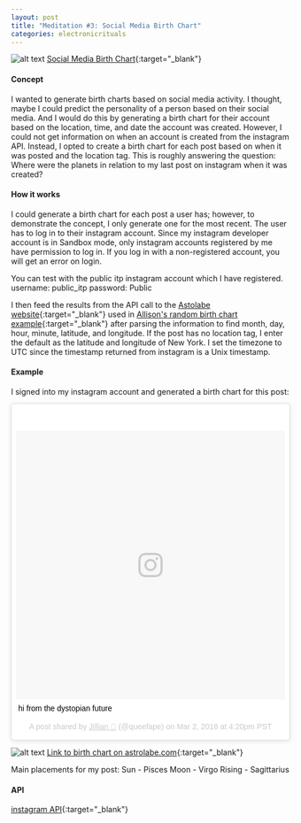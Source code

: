 ```yaml
---
layout: post
title: "Meditation #3: Social Media Birth Chart"
categories: electronicrituals
---
```


![alt text](https://raw.githubusercontent.com/jirrian/jirrian.github.io/master/images/electronicrituals/socialmediabirthchart/screenshot.png)
[Social Media Birth Chart](http://blog.jzhong.today/papermemorypapermeaning/){:target="_blank"}

#### Concept ####
I wanted to generate birth charts based on social media activity. I thought, maybe I could predict the personality of a person based on their social media. And I would do this by generating a birth chart for their account based on the location, time, and date the account was created. However, I could not get information on when an account is created from the instagram API. Instead, I opted to create a birth chart for each post based on when it was posted and the location tag. This is roughly answering the question: Where were the planets in relation to my last post on instagram when it was created?

#### How it works ####
I could generate a birth chart for each post a user has; however, to demonstrate the concept, I only generate one for the most recent.
The user has to log in to their instagram account. Since my instagram developer account is in Sandbox mode, only instagram accounts registered by me have permission to log in. If you log in with a non-registered account, you will get an error on login.

You can test with the public itp instagram account which I have registered.
username: public_itp
password: Public

I then feed the results from the API call to the [Astolabe website](https://alabe.com/){:target="_blank"} used in [Allison's random birth chart example](http://alpha.editor.p5js.org/full/rkn4XL_2x){:target="_blank"} after parsing the information to find month, day, hour, minute, latitude, and longitude.
If the post has no location tag, I enter the default as the latitude and longitude of New York. I set the timezone to UTC since the timestamp returned from instagram is a Unix timestamp.

#### Example ####
I signed into my instagram account and generated a birth chart for this post:
<blockquote class="instagram-media" data-instgrm-captioned data-instgrm-permalink="https://www.instagram.com/p/Bf1zr2oA4CY/" data-instgrm-version="8" style=" background:#FFF; border:0; border-radius:3px; box-shadow:0 0 1px 0 rgba(0,0,0,0.5),0 1px 10px 0 rgba(0,0,0,0.15); margin: 1px; max-width:658px; padding:0; width:99.375%; width:-webkit-calc(100% - 2px); width:calc(100% - 2px);"><div style="padding:8px;"> <div style=" background:#F8F8F8; line-height:0; margin-top:40px; padding:50.0% 0; text-align:center; width:100%;"> <div style=" background:url(data:image/png;base64,iVBORw0KGgoAAAANSUhEUgAAACwAAAAsCAMAAAApWqozAAAABGdBTUEAALGPC/xhBQAAAAFzUkdCAK7OHOkAAAAMUExURczMzPf399fX1+bm5mzY9AMAAADiSURBVDjLvZXbEsMgCES5/P8/t9FuRVCRmU73JWlzosgSIIZURCjo/ad+EQJJB4Hv8BFt+IDpQoCx1wjOSBFhh2XssxEIYn3ulI/6MNReE07UIWJEv8UEOWDS88LY97kqyTliJKKtuYBbruAyVh5wOHiXmpi5we58Ek028czwyuQdLKPG1Bkb4NnM+VeAnfHqn1k4+GPT6uGQcvu2h2OVuIf/gWUFyy8OWEpdyZSa3aVCqpVoVvzZZ2VTnn2wU8qzVjDDetO90GSy9mVLqtgYSy231MxrY6I2gGqjrTY0L8fxCxfCBbhWrsYYAAAAAElFTkSuQmCC); display:block; height:44px; margin:0 auto -44px; position:relative; top:-22px; width:44px;"></div></div> <p style=" margin:8px 0 0 0; padding:0 4px;"> <a href="https://www.instagram.com/p/Bf1zr2oA4CY/" style=" color:#000; font-family:Arial,sans-serif; font-size:14px; font-style:normal; font-weight:normal; line-height:17px; text-decoration:none; word-wrap:break-word;" target="_blank">hi from the dystopian future</a></p> <p style=" color:#c9c8cd; font-family:Arial,sans-serif; font-size:14px; line-height:17px; margin-bottom:0; margin-top:8px; overflow:hidden; padding:8px 0 7px; text-align:center; text-overflow:ellipsis; white-space:nowrap;">A post shared by <a href="https://www.instagram.com/queefape/" style=" color:#c9c8cd; font-family:Arial,sans-serif; font-size:14px; font-style:normal; font-weight:normal; line-height:17px;" target="_blank"> Jillian 🔔</a> (@queefape) on <time style=" font-family:Arial,sans-serif; font-size:14px; line-height:17px;" datetime="2018-03-03T00:20:51+00:00">Mar 2, 2018 at 4:20pm PST</time></p></div></blockquote> <script async defer src="//www.instagram.com/embed.js"></script>

![alt text](https://raw.githubusercontent.com/jirrian/jirrian.github.io/master/images/electronicrituals/socialmediabirthchart/examplebirthchart.gif)
[Link to birth chart on astrolabe.com](https://alabe.com/cgi-bin/chart/astrobot.cgi?INPUT1=queefape&MONTH=3&DAY=3&YEAR=2018&HOUR=12&MINUTE=20&AMPM=AM&INPUT6=40.73061&INPUT7=-73.935242&INPUT8=UTC){:target="_blank"}

Main placements for my post:
Sun - Pisces
Moon - Virgo
Rising - Sagittarius

#### API ####
[instagram API](https://www.instagram.com/developer/){:target="_blank"}

